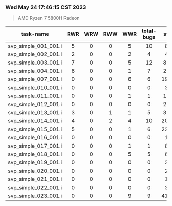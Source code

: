 ### Wed May 24 17:46:15 CST 2023
> AMD   Ryzen   7   5800H Radeon

| task-name | RWR | WRW | RWW | WWR | total-bugs| state | total time(ms) |
| :---: | :---: | :---: | :---: | :---: | :---: | :---: | :---: | 
| svp_simple_001_001.i | 5 | 0 | 0 | 5 | 10 | 862 | 252 |
| svp_simple_002_001.i | 2 | 0 | 0 | 2 | 4 | 474 | 179 |
| svp_simple_003_001.i | 7 | 0 | 0 | 5 | 12 | 8773 | 2074 |
| svp_simple_004_001.i | 6 | 0 | 0 | 1 | 7 | 2620 | 830 |
| svp_simple_007_001.i | 0 | 0 | 0 | 6 | 6 | 19059 | 3237 |
| svp_simple_010_001.i | 0 | 0 | 0 | 0 | 0 | 317 | 77 |
| svp_simple_011_001.i | 0 | 0 | 0 | 1 | 1 | 1276 | 341 |
| svp_simple_012_001.i | 0 | 0 | 0 | 0 | 0 | 2016 | 340 |
| svp_simple_013_001.i | 3 | 0 | 1 | 1 | 5 | 3312 | 770 |
| svp_simple_014_001.i | 4 | 0 | 2 | 4 | 10 | 20262 | 5629 |
| svp_simple_015_001.i | 5 | 0 | 0 | 1 | 6 | 22593 | 5619 |
| svp_simple_016_001.i | 0 | 0 | 0 | 0 | 0 | 111 | 75 |
| svp_simple_017_001.i | 0 | 0 | 0 | 1 | 1 | 819 | 228 |
| svp_simple_018_001.i | 0 | 0 | 0 | 5 | 5 | 653 | 218 |
| svp_simple_019_001.i | 0 | 0 | 0 | 0 | 0 | 297 | 70 |
| svp_simple_020_001.i | 0 | 0 | 0 | 0 | 0 | 297 | 72 |
| svp_simple_021_001.i | 0 | 0 | 0 | 0 | 0 | 145 | 64 |
| svp_simple_022_001.i | 0 | 0 | 0 | 0 | 0 | 348 | 74 |
| svp_simple_023_001.i | 0 | 0 | 0 | 9 | 9 | 41782 | 6692 |
